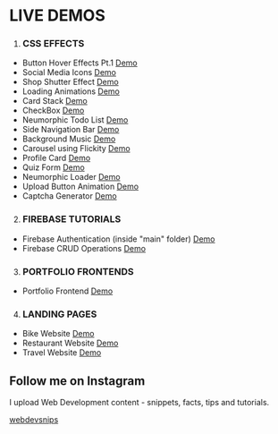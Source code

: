 # LIVE DEMOS 

1. ### CSS EFFECTS
  - Button Hover Effects Pt.1 [Demo](https://mihirkumar02.github.io/webdevsnips/creativeButtons/)
  - Social Media Icons [Demo](https://mihirkumar02.github.io/webdevsnips/socialMediaIcons/)
  - Shop Shutter Effect [Demo](https://mihirkumar02.github.io/webdevsnips/shopShutter/)
  - Loading Animations [Demo](https://mihirkumar02.github.io/webdevsnips/loadingAnimations/)
  - Card Stack [Demo](https://mihirkumar02.github.io/webdevsnips/cardStack/)
  - CheckBox [Demo](https://mihirkumar02.github.io/webdevsnips/checkbox/)
  - Neumorphic Todo List [Demo](https://mihirkumar02.github.io/webdevsnips/neumorphicTodoList/)
  - Side Navigation Bar [Demo](https://mihirkumar02.github.io/webdevsnips/rightSidenav/)
  - Background Music [Demo](https://mihirkumar02.github.io/webdevsnips/backgroundMusic/)
  - Carousel using Flickity [Demo](https://mihirkumar02.github.io/webdevsnips/carousel/)
  - Profile Card [Demo](https://mihirkumar02.github.io/webdevsnips/profileCard/)
  - Quiz Form [Demo](https://mihirkumar02.github.io/webdevsnips/quiz/)
  - Neumorphic Loader [Demo](https://mihirkumar02.github.io/webdevsnips/neumorphicLoader/)
  - Upload Button Animation [Demo](https://mihirkumar02.github.io/webdevsnips/uploadButton/)
  - Captcha Generator [Demo](https://mihirkumar02.github.io/webdevsnips/captchaGen/)
  
2. ### FIREBASE TUTORIALS 
  - Firebase Authentication (inside "main" folder) [Demo](https://mihirkumar02.github.io/webdevsnips/main/)
  - Firebase CRUD Operations [Demo](https://mihirkumar02.github.io/webdevsnips/firebaseCRUD/)
  
3. ### PORTFOLIO FRONTENDS
  - Portfolio Frontend [Demo](https://mihirkumar02.github.io/webdevsnips/portfolio/)

4. ### LANDING PAGES
  - Bike Website [Demo](https://mihirkumar02.github.io/webdevsnips/bikeLandingPage/)
  - Restaurant Website [Demo](https://mihirkumar02.github.io/webdevsnips/restaurantLandingPage/)
  - Travel Website [Demo](https://mihirkumar02.github.io/webdevsnips/travelLandingPage/)

## Follow me on Instagram

I upload Web Development content - snippets, facts, tips and tutorials.

[webdevsnips](https://www.instagram.com/webdevsnips/?hl=en)
